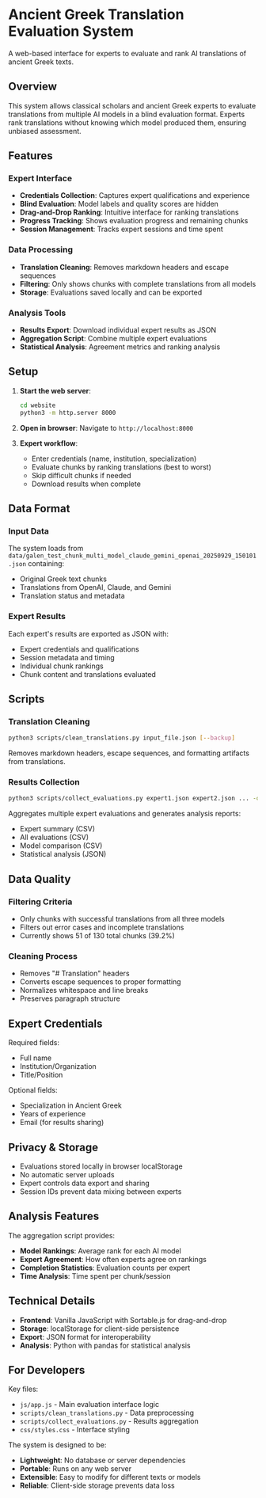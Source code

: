 # Ancient Greek Translation Evaluation System

A web-based interface for experts to evaluate and rank AI translations of ancient Greek texts.

## Overview

This system allows classical scholars and ancient Greek experts to evaluate translations from multiple AI models in a blind evaluation format. Experts rank translations without knowing which model produced them, ensuring unbiased assessment.

## Features

### Expert Interface
- **Credentials Collection**: Captures expert qualifications and experience
- **Blind Evaluation**: Model labels and quality scores are hidden
- **Drag-and-Drop Ranking**: Intuitive interface for ranking translations
- **Progress Tracking**: Shows evaluation progress and remaining chunks
- **Session Management**: Tracks expert sessions and time spent

### Data Processing
- **Translation Cleaning**: Removes markdown headers and escape sequences
- **Filtering**: Only shows chunks with complete translations from all models
- **Storage**: Evaluations saved locally and can be exported

### Analysis Tools
- **Results Export**: Download individual expert results as JSON
- **Aggregation Script**: Combine multiple expert evaluations
- **Statistical Analysis**: Agreement metrics and ranking analysis

## Setup

1. **Start the web server**:
   ```bash
   cd website
   python3 -m http.server 8000
   ```

2. **Open in browser**: Navigate to `http://localhost:8000`

3. **Expert workflow**:
   - Enter credentials (name, institution, specialization)
   - Evaluate chunks by ranking translations (best to worst)
   - Skip difficult chunks if needed
   - Download results when complete

## Data Format

### Input Data
The system loads from `data/galen_test_chunk_multi_model_claude_gemini_openai_20250929_150101.json` containing:
- Original Greek text chunks
- Translations from OpenAI, Claude, and Gemini
- Translation status and metadata

### Expert Results
Each expert's results are exported as JSON with:
- Expert credentials and qualifications
- Session metadata and timing
- Individual chunk rankings
- Chunk content and translations evaluated

## Scripts

### Translation Cleaning
```bash
python3 scripts/clean_translations.py input_file.json [--backup]
```
Removes markdown headers, escape sequences, and formatting artifacts from translations.

### Results Collection
```bash
python3 scripts/collect_evaluations.py expert1.json expert2.json ... -o reports/
```
Aggregates multiple expert evaluations and generates analysis reports:
- Expert summary (CSV)
- All evaluations (CSV) 
- Model comparison (CSV)
- Statistical analysis (JSON)

## Data Quality

### Filtering Criteria
- Only chunks with successful translations from all three models
- Filters out error cases and incomplete translations
- Currently shows 51 of 130 total chunks (39.2%)

### Cleaning Process
- Removes "# Translation" headers
- Converts escape sequences to proper formatting
- Normalizes whitespace and line breaks
- Preserves paragraph structure

## Expert Credentials

Required fields:
- Full name
- Institution/Organization  
- Title/Position

Optional fields:
- Specialization in Ancient Greek
- Years of experience
- Email (for results sharing)

## Privacy & Storage

- Evaluations stored locally in browser localStorage
- No automatic server uploads
- Expert controls data export and sharing
- Session IDs prevent data mixing between experts

## Analysis Features

The aggregation script provides:
- **Model Rankings**: Average rank for each AI model
- **Expert Agreement**: How often experts agree on rankings  
- **Completion Statistics**: Evaluation counts per expert
- **Time Analysis**: Time spent per chunk/session

## Technical Details

- **Frontend**: Vanilla JavaScript with Sortable.js for drag-and-drop
- **Storage**: localStorage for client-side persistence
- **Export**: JSON format for interoperability
- **Analysis**: Python with pandas for statistical analysis

## For Developers

Key files:
- `js/app.js` - Main evaluation interface logic
- `scripts/clean_translations.py` - Data preprocessing
- `scripts/collect_evaluations.py` - Results aggregation
- `css/styles.css` - Interface styling

The system is designed to be:
- **Lightweight**: No database or server dependencies
- **Portable**: Runs on any web server
- **Extensible**: Easy to modify for different texts or models
- **Reliable**: Client-side storage prevents data loss